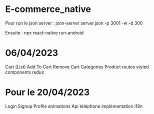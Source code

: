 # E-commerce_native
Pour run le json server :
json-server server.json -p 3001 -w -d 300

Ensuite :
npx react-native run-android




# 06/04/2023
Cart (List)
Add To Cart
Remove Cart
Categories
Product
routes
styled components
redux

# Pour le 20/04/2023
Login
Signup
Profile
animations
Api téléphone
implémentation i18n
